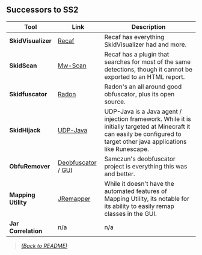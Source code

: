 ## Successors to SS2

| Tool  | Link  | Description |
|-------|--------------|------|
| **SkidVisualizer** | [Recaf](https://github.com/Col-E/Recaf) | Recaf has everything SkidVisualizer had and more. |
| **SkidScan** | [Mw-Scan](https://github.com/Col-E/Recaf-plugin-workspace/releases/tag/example-mal-scan2) | Recaf has a plugin that searches for most of the same detections, though it cannot be exported to an HTML report. |
| **Skidfuscator** | [Radon](https://github.com/ItzSomebody/Radon/) | Radon's an all around good obfuscator, plus its open source. |
| **SkidHijack** | [UDP-Java](https://github.com/UnknownDetectionParty/UDP-Java/) |  UDP-Java is a Java agent / injection framework. While it is initially targeted at Minecraft it can easily be configured to target other java applications like Runescape. |
| **ObfuRemover** | [Deobfuscator](https://github.com/java-deobfuscator/deobfuscator) / [GUI](https://github.com/java-deobfuscator/deobfuscator-gui) | Samczun's deobfuscator project is everything this was and better. |
| **Mapping Utility** | [JRemapper](https://github.com/Col-E/JRemapper) | While it doesn't have the automated features of Mapping Utility, its notable for its ability to easily remap classes in the GUI. |
| **Jar Correlation** | n/a | n/a |

> [_(Back to README)_](README.md)
